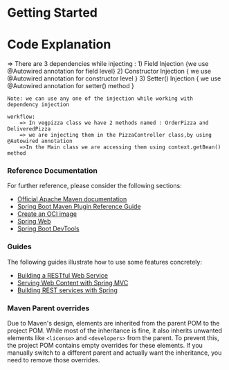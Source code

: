 # Getting Started

# Code Explanation

=> There are 3 dependencies while injecting :
	1) Field Injection {we use @Autowired annotation for field level} 
	2) Constructor Injection { we use @Autowired annotation for constructor level }
	3) Setter() Injection { we use @Autowired annotation for setter() method }
	
	Note: we can use any one of the injection while working with dependency injection
	
	workflow:
		=> In vegpizza class we have 2 methods named : OrderPizza and DeliveredPizza
		=> we are injecting them in the PizzaController class,by using @Autowired annotation
		=>In the Main class we are accessing them using context.getBean() method	
	
   










### Reference Documentation
For further reference, please consider the following sections:

* [Official Apache Maven documentation](https://maven.apache.org/guides/index.html)
* [Spring Boot Maven Plugin Reference Guide](https://docs.spring.io/spring-boot/3.3.3/maven-plugin)
* [Create an OCI image](https://docs.spring.io/spring-boot/3.3.3/maven-plugin/build-image.html)
* [Spring Web](https://docs.spring.io/spring-boot/docs/3.3.3/reference/htmlsingle/index.html#web)
* [Spring Boot DevTools](https://docs.spring.io/spring-boot/docs/3.3.3/reference/htmlsingle/index.html#using.devtools)

### Guides
The following guides illustrate how to use some features concretely:

* [Building a RESTful Web Service](https://spring.io/guides/gs/rest-service/)
* [Serving Web Content with Spring MVC](https://spring.io/guides/gs/serving-web-content/)
* [Building REST services with Spring](https://spring.io/guides/tutorials/rest/)

### Maven Parent overrides

Due to Maven's design, elements are inherited from the parent POM to the project POM.
While most of the inheritance is fine, it also inherits unwanted elements like `<license>` and `<developers>` from the parent.
To prevent this, the project POM contains empty overrides for these elements.
If you manually switch to a different parent and actually want the inheritance, you need to remove those overrides.

